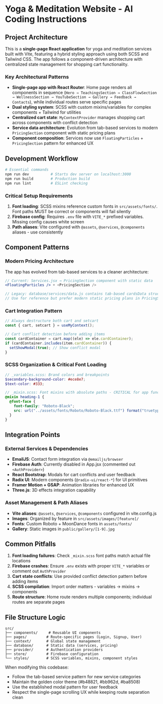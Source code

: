 # Yoga & Meditation Website - AI Coding Instructions

## Project Architecture

This is a **single-page React application** for yoga and meditation services built with Vite, featuring a hybrid styling approach using both SCSS and Tailwind CSS. The app follows a component-driven architecture with centralized state management for shopping cart functionality.

### Key Architectural Patterns

- **Single-page app with React Router**: Home page renders all components in sequence (`Hero → TeachingsSection → ClassFlowSection → WellnessSection → YouTubeSection → Gallery → Feedback → Contacts`), while individual routes serve specific pages
- **Dual styling system**: SCSS with custom mixins/variables for complex components + Tailwind for utilities  
- **Centralized cart state**: `MyContextProvider` manages shopping cart across components with conflict detection
- **Service data architecture**: Evolution from tab-based services to modern `PricingSection` component with static pricing plans
- **Component composition**: Services now use `FloatingParticles` + `PricingSection` pattern for enhanced UX

## Development Workflow

```bash
# Essential commands
npm run dev          # Starts dev server on localhost:3000
npm run build        # Production build
npm run lint         # ESLint checking
```

### Critical Setup Requirements

1. **Font loading**: SCSS mixins reference custom fonts in `src/assets/fonts/`. Font paths MUST be correct or components will fail silently
2. **Firebase config**: Requires `.env` file with `VITE_*` prefixed variables. Missing config causes white screen
3. **Path aliases**: Vite configured with `@assets`, `@services`, `@components` aliases - use consistently

## Component Patterns

### Modern Pricing Architecture
The app has evolved from tab-based services to a cleaner architecture:
```jsx
// Current: Services.jsx → PricingSection component with static data
<FloatingParticles /> + <PricingSection />

// Legacy: database/services/data.js contains tab-based cardsData structure
// Use for reference but prefer modern static pricing plans in PricingSection
```

### Cart Integration Pattern
```jsx
// Always destructure both cart and setcart
const { cart, setcart } = useMyContext();

// Cart conflict detection before adding items
const cardContainer = cart.map((ele) => ele.cardContainer);
if (cardContainer.includes(item.cardContainer)) {
  setShowModal(true); // Show conflict modal
}
```

### SCSS Organization & Critical Font Loading
```scss
// _variables.scss: Brand colors and breakpoints
$secondary-background-color: #ece8e7;
$text-color: #333;

// _mixin.scss: Font mixins with absolute paths - CRITICAL for app functionality
@mixin heading-1 {
  @font-face {
    font-family: "Roboto-Black";
    src: url("../assets/fonts/Roboto/Roboto-Black.ttf") format("truetype");
  }
}
```

## Integration Points

### External Services & Dependencies
- **EmailJS**: Contact form integration via `@emailjs/browser`
- **Firebase Auth**: Currently disabled in App.jsx (commented out `<AuthProvider>`)
- **React Bootstrap**: Modals for cart conflicts and user feedback
- **Radix UI**: Modern components (`@radix-ui/react-*`) for UI primitives
- **Framer Motion + GSAP**: Animation libraries for enhanced UX
- **Three.js**: 3D effects integration capability

### Asset Management & Path Aliases
- **Vite aliases**: `@assets`, `@services`, `@components` configured in vite.config.js
- **Images**: Organized by feature in `src/assets/images/[feature]/`
- **Fonts**: Custom Roboto + MoonDance fonts in `assets/fonts/`
- **Gallery**: Static images in `public/gallery/[1-9].jpg`

## Common Pitfalls

1. **Font loading failures**: Check `_mixin.scss` font paths match actual file locations
2. **Firebase crashes**: Ensure `.env` exists with proper `VITE_*` variables or comment out `AuthProvider`
3. **Cart state conflicts**: Use provided conflict detection pattern before adding items
4. **SCSS compilation**: Import order matters - variables → mixins → components
5. **Route structure**: Home route renders multiple components; individual routes are separate pages

## File Structure Logic

```
src/
├── components/     # Reusable UI components
├── pages/         # Route-specific pages (Login, Signup, User)
├── context/       # Global state management
├── database/      # Static data (services, pricing)
├── provider/      # Authentication providers
├── store/         # Firebase configuration
└── styles/        # SCSS variables, mixins, component styles
```

When modifying this codebase:
- Follow the tab-based service pattern for new service categories
- Maintain the golden color theme (#b48821, #bb962d, #ba8508)
- Use the established modal pattern for user feedback
- Respect the single-page scrolling UX while keeping route separation clean